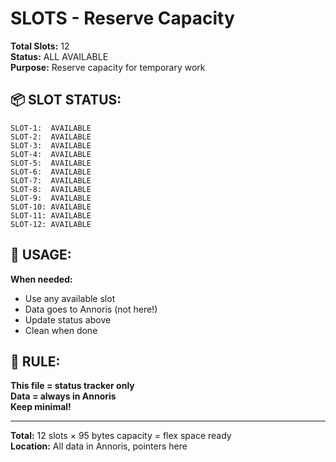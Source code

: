 # SLOTS - Reserve Capacity

**Total Slots:** 12  
**Status:** ALL AVAILABLE  
**Purpose:** Reserve capacity for temporary work

## 📦 SLOT STATUS:

```
SLOT-1:  AVAILABLE
SLOT-2:  AVAILABLE
SLOT-3:  AVAILABLE
SLOT-4:  AVAILABLE
SLOT-5:  AVAILABLE
SLOT-6:  AVAILABLE
SLOT-7:  AVAILABLE
SLOT-8:  AVAILABLE
SLOT-9:  AVAILABLE
SLOT-10: AVAILABLE
SLOT-11: AVAILABLE
SLOT-12: AVAILABLE
```

## 🎯 USAGE:

**When needed:**
- Use any available slot
- Data goes to Annoris (not here!)
- Update status above
- Clean when done

## 💎 RULE:

**This file = status tracker only**  
**Data = always in Annoris**  
**Keep minimal!**

---

**Total:** 12 slots × 95 bytes capacity = flex space ready  
**Location:** All data in Annoris, pointers here
